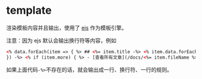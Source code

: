 # template

渲染模板内容并且输出，使用了 [ejs](https://ejs.bootcss.com/) 作为模板引擎。

注意：因为 ejs 默认会输出换行符等内容，例如

```html
<% data.forEach(item => { %> ## <%= item.title -%> <% item.data.forEach(li => {%> - [<%= li.title %>](<%= li.url %>)<%
}) -%> <% if (item.more) { %> - [查看所有文章](/docs/<%= item.fileName %>)<% } -%> <% }) %>
```

如果上面代码`-%>`不存在的话，就会输出成一行、换行符、一行的规则。

